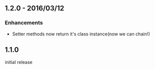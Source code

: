 ## 1.2.0 - 2016/03/12

### Enhancements

- Setter methods now return it's class instance(now we can chain!)


## 1.1.0

initial release

